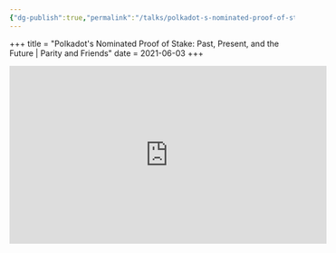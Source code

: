 ```yaml
---
{"dg-publish":true,"permalink":"/talks/polkadot-s-nominated-proof-of-stake-past-present-and-the-future-parity-and-friends/"}
---
```



+++
title = "Polkadot's Nominated Proof of Stake: Past, Present, and the Future | Parity and Friends"
date = 2021-06-03
+++

<iframe width="560" height="315" src="https://www.youtube.com/embed/OZpQ2FouDOU" title="YouTube video player"
	frameborder="0" allow="accelerometer; autoplay; clipboard-write; encrypted-media; gyroscope; picture-in-picture"
	allowfullscreen></iframe>
